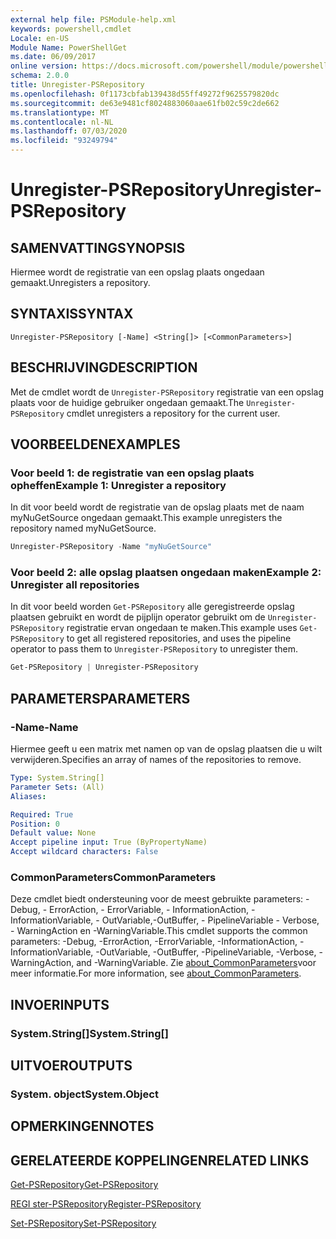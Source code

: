 ```yaml
---
external help file: PSModule-help.xml
keywords: powershell,cmdlet
Locale: en-US
Module Name: PowerShellGet
ms.date: 06/09/2017
online version: https://docs.microsoft.com/powershell/module/powershellget/unregister-psrepository?view=powershell-7&WT.mc_id=ps-gethelp
schema: 2.0.0
title: Unregister-PSRepository
ms.openlocfilehash: 0f1173cbfab139438d55ff49272f9625579820dc
ms.sourcegitcommit: de63e9481cf8024883060aae61fb02c59c2de662
ms.translationtype: MT
ms.contentlocale: nl-NL
ms.lasthandoff: 07/03/2020
ms.locfileid: "93249794"
---
```

# <span data-ttu-id="c499e-103">Unregister-PSRepository</span><span class="sxs-lookup"><span data-stu-id="c499e-103">Unregister-PSRepository</span></span>

## <span data-ttu-id="c499e-104">SAMENVATTING</span><span class="sxs-lookup"><span data-stu-id="c499e-104">SYNOPSIS</span></span>
<span data-ttu-id="c499e-105">Hiermee wordt de registratie van een opslag plaats ongedaan gemaakt.</span><span class="sxs-lookup"><span data-stu-id="c499e-105">Unregisters a repository.</span></span>

## <span data-ttu-id="c499e-106">SYNTAXIS</span><span class="sxs-lookup"><span data-stu-id="c499e-106">SYNTAX</span></span>

```
Unregister-PSRepository [-Name] <String[]> [<CommonParameters>]
```

## <span data-ttu-id="c499e-107">BESCHRIJVING</span><span class="sxs-lookup"><span data-stu-id="c499e-107">DESCRIPTION</span></span>

<span data-ttu-id="c499e-108">Met de cmdlet wordt de `Unregister-PSRepository` registratie van een opslag plaats voor de huidige gebruiker ongedaan gemaakt.</span><span class="sxs-lookup"><span data-stu-id="c499e-108">The `Unregister-PSRepository` cmdlet unregisters a repository for the current user.</span></span>

## <span data-ttu-id="c499e-109">VOORBEELDEN</span><span class="sxs-lookup"><span data-stu-id="c499e-109">EXAMPLES</span></span>

### <span data-ttu-id="c499e-110">Voor beeld 1: de registratie van een opslag plaats opheffen</span><span class="sxs-lookup"><span data-stu-id="c499e-110">Example 1: Unregister a repository</span></span>

<span data-ttu-id="c499e-111">In dit voor beeld wordt de registratie van de opslag plaats met de naam myNuGetSource ongedaan gemaakt.</span><span class="sxs-lookup"><span data-stu-id="c499e-111">This example unregisters the repository named myNuGetSource.</span></span>

```powershell
Unregister-PSRepository -Name "myNuGetSource"
```

### <span data-ttu-id="c499e-112">Voor beeld 2: alle opslag plaatsen ongedaan maken</span><span class="sxs-lookup"><span data-stu-id="c499e-112">Example 2: Unregister all repositories</span></span>

<span data-ttu-id="c499e-113">In dit voor beeld worden `Get-PSRepository` alle geregistreerde opslag plaatsen gebruikt en wordt de pijplijn operator gebruikt om de `Unregister-PSRepository` registratie ervan ongedaan te maken.</span><span class="sxs-lookup"><span data-stu-id="c499e-113">This example uses `Get-PSRepository` to get all registered repositories, and uses the pipeline operator to pass them to `Unregister-PSRepository` to unregister them.</span></span>

```powershell
Get-PSRepository | Unregister-PSRepository
```

## <span data-ttu-id="c499e-114">PARAMETERS</span><span class="sxs-lookup"><span data-stu-id="c499e-114">PARAMETERS</span></span>

### <span data-ttu-id="c499e-115">-Name</span><span class="sxs-lookup"><span data-stu-id="c499e-115">-Name</span></span>

<span data-ttu-id="c499e-116">Hiermee geeft u een matrix met namen op van de opslag plaatsen die u wilt verwijderen.</span><span class="sxs-lookup"><span data-stu-id="c499e-116">Specifies an array of names of the repositories to remove.</span></span>

```yaml
Type: System.String[]
Parameter Sets: (All)
Aliases:

Required: True
Position: 0
Default value: None
Accept pipeline input: True (ByPropertyName)
Accept wildcard characters: False
```

### <span data-ttu-id="c499e-117">CommonParameters</span><span class="sxs-lookup"><span data-stu-id="c499e-117">CommonParameters</span></span>

<span data-ttu-id="c499e-118">Deze cmdlet biedt ondersteuning voor de meest gebruikte parameters: -Debug, - ErrorAction, - ErrorVariable, - InformationAction, -InformationVariable, - OutVariable,-OutBuffer, - PipelineVariable - Verbose, - WarningAction en -WarningVariable.</span><span class="sxs-lookup"><span data-stu-id="c499e-118">This cmdlet supports the common parameters: -Debug, -ErrorAction, -ErrorVariable, -InformationAction, -InformationVariable, -OutVariable, -OutBuffer, -PipelineVariable, -Verbose, -WarningAction, and -WarningVariable.</span></span> <span data-ttu-id="c499e-119">Zie [about_CommonParameters](https://go.microsoft.com/fwlink/?LinkID=113216)voor meer informatie.</span><span class="sxs-lookup"><span data-stu-id="c499e-119">For more information, see [about_CommonParameters](https://go.microsoft.com/fwlink/?LinkID=113216).</span></span>

## <span data-ttu-id="c499e-120">INVOER</span><span class="sxs-lookup"><span data-stu-id="c499e-120">INPUTS</span></span>

### <span data-ttu-id="c499e-121">System.String[]</span><span class="sxs-lookup"><span data-stu-id="c499e-121">System.String[]</span></span>

## <span data-ttu-id="c499e-122">UITVOER</span><span class="sxs-lookup"><span data-stu-id="c499e-122">OUTPUTS</span></span>

### <span data-ttu-id="c499e-123">System. object</span><span class="sxs-lookup"><span data-stu-id="c499e-123">System.Object</span></span>

## <span data-ttu-id="c499e-124">OPMERKINGEN</span><span class="sxs-lookup"><span data-stu-id="c499e-124">NOTES</span></span>

## <span data-ttu-id="c499e-125">GERELATEERDE KOPPELINGEN</span><span class="sxs-lookup"><span data-stu-id="c499e-125">RELATED LINKS</span></span>

[<span data-ttu-id="c499e-126">Get-PSRepository</span><span class="sxs-lookup"><span data-stu-id="c499e-126">Get-PSRepository</span></span>](Get-PSRepository.md)

[<span data-ttu-id="c499e-127">REGI ster-PSRepository</span><span class="sxs-lookup"><span data-stu-id="c499e-127">Register-PSRepository</span></span>](Register-PSRepository.md)

[<span data-ttu-id="c499e-128">Set-PSRepository</span><span class="sxs-lookup"><span data-stu-id="c499e-128">Set-PSRepository</span></span>](Set-PSRepository.md)
